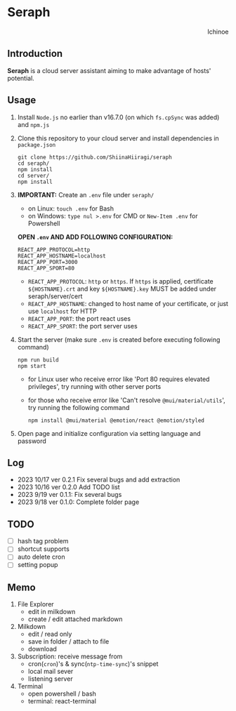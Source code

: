 # Seraph

<p align="right"> Ichinoe </p>

## Introduction
**Seraph** is a cloud server assistant aiming to make advantage of hosts' potential.

## Usage
1. Install `Node.js` no earlier than v16.7.0 (on which `fs.cpSync` was added) and `npm.js`
2. Clone this repository to your cloud server and install dependencies in `package.json`

    ```shell
    git clone https://github.com/ShiinaHiiragi/seraph
    cd seraph/
    npm install
    cd server/
    npm install
    ```

3. **IMPORTANT:** Create an `.env` file under `seraph/`
    - on Linux: `touch .env` for Bash
    - on Windows: `type nul >.env` for CMD or `New-Item .env` for Powershell

    **OPEN `.env` AND ADD FOLLOWING CONFIGURATION:**

    ```shell
    REACT_APP_PROTOCOL=http
    REACT_APP_HOSTNAME=localhost
    REACT_APP_PORT=3000
    REACT_APP_SPORT=80
    ```

    - `REACT_APP_PROTOCOL`: `http` or `https`. If `https` is applied, certificate `${HOSTNAME}.crt` and key `${HOSTNAME}.key` MUST be added under seraph/server/cert
    - `REACT_APP_HOSTNAME`: changed to host name of your certificate, or just use `localhost` for HTTP
    - `REACT_APP_PORT`: the port react uses
    - `REACT_APP_SPORT`: the port server uses

4. Start the server (make sure `.env` is created before executing following command)

    ```shell
    npm run build
    npm start
    ```

    - for Linux user who receive error like 'Port 80 requires elevated privileges', try running with other server ports
    - for those who receive error like 'Can't resolve `@mui/material/utils`', try running the following command

        ```shell
        npm install @mui/material @emotion/react @emotion/styled
        ```

5. Open page and initialize configuration via setting language and password

## Log
- 2023 10/17 ver 0.2.1 Fix several bugs and add extraction
- 2023 10/16 ver 0.2.0 Add TODO list
- 2023 9/19 ver 0.1.1: Fix several bugs
- 2023 9/18 ver 0.1.0: Complete folder page

## TODO
- [ ] hash tag problem
- [ ] shortcut supports
- [ ] auto delete cron
- [ ] setting popup

## Memo
1. File Explorer
    - edit in milkdown
    - create / edit attached markdown
2. Milkdown
    - edit / read only
    - save in folder / attach to file
    - download
3. Subscription: receive message from
    - cron(`cron`)'s & sync(`ntp-time-sync`)'s snippet
    - local mail sever
    - listening server
4. Terminal
    - open powershell / bash
    - terminal: react-terminal
